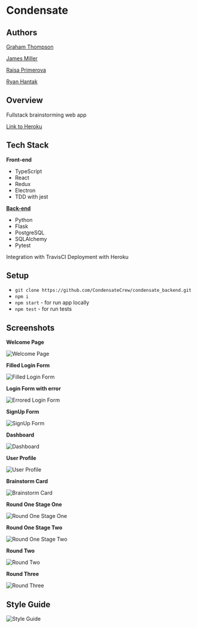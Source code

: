 # Condensate

## Authors

[Graham Thompson](https://github.com/grwthomps)

[James Miller](https://github.com/JamesRexMiller4)

[Raisa Primerova](https://github.com/RayRedGoose)

[Ryan Hantak](https://github.com/rhantak)

## Overview

Fullstack brainstorming web app

[Link to Heroku](https://condensate-app.herokuapp.com/)

## Tech Stack

**Front-end**

- TypeScript
- React
- Redux
- Electron
- TDD with jest

[**Back-end**](https://github.com/CondensateCrew/condensate_backend)

- Python
- Flask
- PostgreSQL
- SQLAlchemy
- Pytest

Integration with TravisCI
Deployment with Heroku

## Setup

- `git clone https://github.com/CondensateCrew/condensate_backend.git`
- `npm i`
- `npm start` - for run app locally
- `npm test` - for run tests

## Screenshots

**Welcome Page**

![Welcome Page](./screenshots/welcome-page.png)

**Filled Login Form**

![Filled Login Form](./screenshots/login-form-filled.png)

**Login Form with error**

![Errored Login Form](./screenshots/login-form-error.png)

**SignUp Form**

![SignUp Form](./screenshots/signup-form-filled.png)

**Dashboard**

![Dashboard](./screenshots/dashboard.png)

**User Profile**

![User Profile](./screenshots/user-profile.png)

**Brainstorm Card**

![Brainstorm Card](./screenshots/brainstorm-card.png)

**Round One Stage One**

![Round One Stage One](./screenshots/round-1-1.png)

**Round One Stage Two**

![Round One Stage Two](./screenshots/round-1-2.png)

**Round Two**

![Round Two](./screenshots/round-2.png)

**Round Three**

![Round Three](./screenshots/round-3.png)

## Style Guide

![Style Guide ](./screenshots/style-guide.png)
